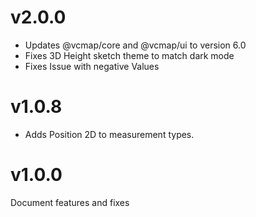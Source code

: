# v2.0.0

- Updates @vcmap/core and @vcmap/ui to version 6.0
- Fixes 3D Height sketch theme to match dark mode
- Fixes Issue with negative Values

# v1.0.8

- Adds Position 2D to measurement types.

# v1.0.0

Document features and fixes
